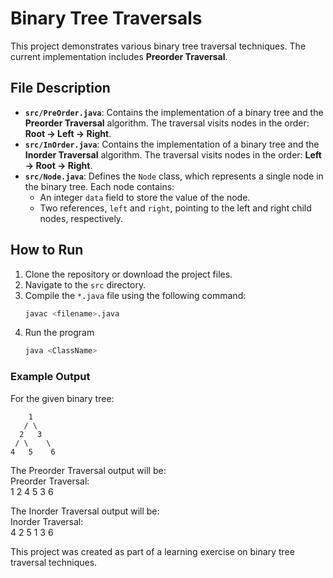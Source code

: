 # Binary Tree Traversals

This project demonstrates various binary tree traversal techniques. The current implementation includes **Preorder Traversal**.

## File Description

- **`src/PreOrder.java`**: Contains the implementation of a binary tree and the **Preorder Traversal** algorithm. The traversal visits nodes in the order: **Root → Left → Right**.
- **`src/InOrder.java`**: Contains the implementation of a binary tree and the **Inorder Traversal** algorithm. The traversal visits nodes in the order: **Left → Root → Right**.
- **`src/Node.java`**: Defines the `Node` class, which represents a single node in the binary tree. Each node contains:
  - An integer `data` field to store the value of the node.
  - Two references, `left` and `right`, pointing to the left and right child nodes, respectively.

## How to Run

1. Clone the repository or download the project files.
2. Navigate to the `src` directory.
3. Compile the `*.java` file using the following command:
   ```bash
   javac <filename>.java
4. Run the program 
   ```bash
   java <ClassName>
   ```
### Example Output
For the given binary tree:

        1
       / \
      2   3
     / \    \
    4   5    6


The Preorder Traversal output will be: </br>
Preorder Traversal: </br>
1 2 4 5 3 6

The Inorder Traversal output will be: </br>
Inorder Traversal: </br>
4 2 5 1 3 6

This project was created as part of a learning exercise on binary tree traversal techniques.


